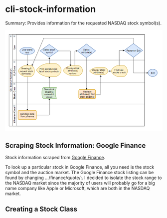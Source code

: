 # cli-stock-information
Summary: Provides information for the requested NASDAQ stock symbol(s). 

![Flow Chart](https://github.com/Samuel-DeSantis/cli-stock-information/blob/main/flow_chart.png)

## Scraping Stock Information: Google Finance
Stock information scraped from [Google Finance](https://www.google.com/finance).

To look up a particular stock in Google Finance, all you need is the stock symbol
and the auction market. The Google Finance stock listing can be found by changing
.../finance/quote/<stock symbol>:<auction market>. I decided to
isolate the stock range to the NASDAQ market since the majority of users will
probably go for a big name company like Apple or Microsoft, which are both in the 
NASDAQ market.

## Creating a Stock Class
